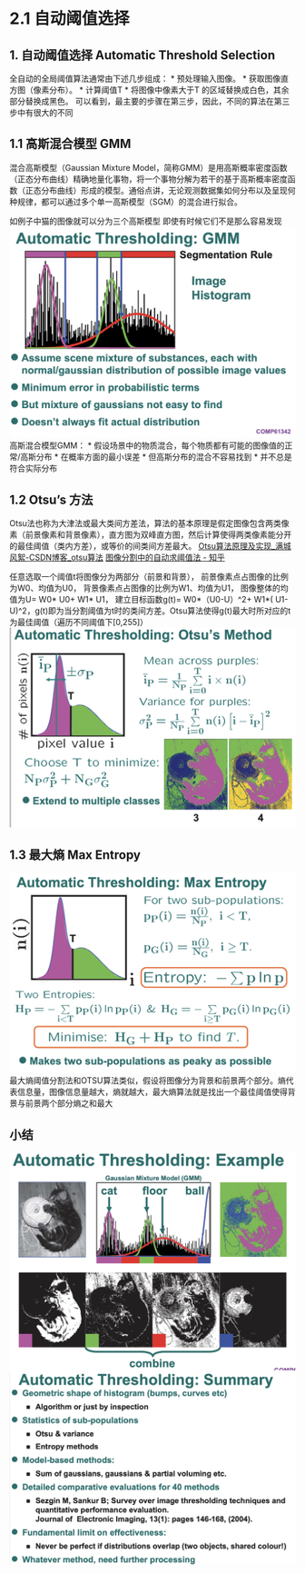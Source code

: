 # 2.1 自动阈值选择



## 1. 自动阈值选择 Automatic Threshold Selection
全自动的全局阈值算法通常由下述几步组成：
	* 预处理输入图像。
	* 获取图像直方图（像素分布）。
	* 计算阈值T
	* 将图像中像素大于T 的区域替换成白色，其余部分替换成黑色。
可以看到，最主要的步骤在第三步，因此，不同的算法在第三步中有很大的不同

## 1.1 高斯混合模型 GMM
混合高斯模型（Gaussian Mixture Model，简称GMM）是用高斯概率密度函数（正态分布曲线）精确地量化事物，将一个事物分解为若干的基于高斯概率密度函数（正态分布曲线）形成的模型。通俗点讲，无论观测数据集如何分布以及呈现何种规律，都可以通过多个单一高斯模型（SGM）的混合进行拟合。

如例子中猫的图像就可以分为三个高斯模型 即使有时候它们不是那么容易发现
![](2.1%20%E8%87%AA%E5%8A%A8%E9%98%88%E5%80%BC%E9%80%89%E6%8B%A9/%E6%88%AA%E5%B1%8F2021-04-14%2015.14.24%202.png)
高斯混合模型GMM：
	* 假设场景中的物质混合，每个物质都有可能的图像值的正常/高斯分布
	* 在概率方面的最小误差
	* 但高斯分布的混合不容易找到
	* 并不总是符合实际分布


## 1.2 Otsu’s 方法
Otsu法也称为大津法或最大类间方差法，算法的基本原理是假定图像包含两类像素（前景像素和背景像素），直方图为双峰直方图，然后计算使得两类像素能分开的最佳阈值（类内方差），或等价的间类间方差最大。
[Otsu算法原理及实现_满城风絮-CSDN博客_otsu算法](https://blog.csdn.net/piaoxuezhong/article/details/78302893)
[图像分割中的自动求阈值法 - 知乎](https://zhuanlan.zhihu.com/p/29737193)

任意选取一个阈值t将图像分为两部分（前景和背景），
前景像素点占图像的比例为W0、均值为U0，
背景像素点占图像的比例为W1、均值为U1，
图像整体的均值为U= W0* U0+ W1* U1，
建立目标函数g(t)= W0*（U0-U）^2+ W1*( U1-U)^2，g(t)即为当分割阈值为t时的类间方差。Otsu算法使得g(t)最大时所对应的t为最佳阈值（遍历不同阈值下[0,255]）
![](2.1%20%E8%87%AA%E5%8A%A8%E9%98%88%E5%80%BC%E9%80%89%E6%8B%A9/%E6%88%AA%E5%B1%8F2021-04-14%2016.11.00%202.png)



## 1.3 最大熵 Max Entropy
![](2.1%20%E8%87%AA%E5%8A%A8%E9%98%88%E5%80%BC%E9%80%89%E6%8B%A9/%E6%88%AA%E5%B1%8F2021-04-14%2016.11.47%202.png)
最大熵阈值分割法和OTSU算法类似，假设将图像分为背景和前景两个部分。熵代表信息量，图像信息量越大，熵就越大，最大熵算法就是找出一个最佳阈值使得背景与前景两个部分熵之和最大



## 小结
![](2.1%20%E8%87%AA%E5%8A%A8%E9%98%88%E5%80%BC%E9%80%89%E6%8B%A9/%E6%88%AA%E5%B1%8F2021-04-14%2016.23.55%202.png)
![](2.1%20%E8%87%AA%E5%8A%A8%E9%98%88%E5%80%BC%E9%80%89%E6%8B%A9/%E6%88%AA%E5%B1%8F2021-04-14%2019.09.50%202.png)